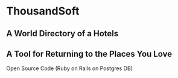 # ThousandSoft
## A World Directory of a Hotels
## A Tool for Returning to the Places You Love

Open Source Code (Ruby on Rails on Postgres DB) 
